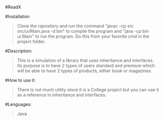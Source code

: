 #ReadX

#Installation
> Clone the repository and run the command "javac -cp src src/ui/Main.java -d bin" to compile the program and "java -cp bin ui.Main" to run the program.
> Do this from your favorite cmd in the project folder.

 #Description:

>This is a simulation of a library that uses inheritance and interfaces. Its purpose is to have 2 types of users standard and premium which will be able to have 2 types of products, either book or magazines.

#How to use it:
>There is not much utility since it is a College project but you can use it as a reference in inheritance and interfaces.

 #Lenguages:

>Java
